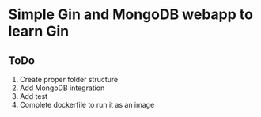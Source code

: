 # Simple Gin and MongoDB webapp to learn Gin

## ToDo

1. Create proper folder structure
2. Add MongoDB integration
3. Add test
4. Complete dockerfile to run it as an image
